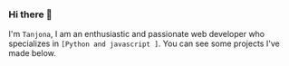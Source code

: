 ### Hi there 👋

I'm ```Tanjona```, I am an enthusiastic and passionate web developer who specializes in ```[Python and javascript ]```.
You can see some projects I've made below.

